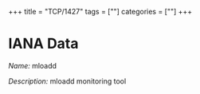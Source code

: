 +++
title = "TCP/1427"
tags = [""]
categories = [""]
+++

# IANA Data

_Name:_ mloadd

_Description:_ mloadd monitoring tool

